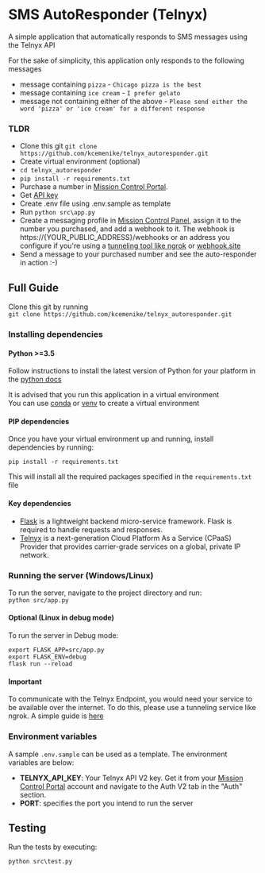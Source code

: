 # SMS AutoResponder (Telnyx)

A simple application that automatically responds to SMS messages using the Telnyx API

For the sake of simplicity, this application only responds to the following messages

- message containing `pizza` - `Chicago pizza is the best`
- message containing `ice cream` - `I prefer gelato`
- message not containing either of the above - `Please send either the word 'pizza' or 'ice cream' for a different response`

### TLDR

- Clone this git `git clone https://github.com/kcemenike/telnyx_autoresponder.git`
- Create virtual environment (optional)
- `cd telnyx_autoresponder`
- `pip install -r requirements.txt`
- Purchase a number in [Mission Control Portal](https://portal.telnyx.com/#/app/numbers/buy-numbers).
- Get [API key](https://portal.telnyx.com/#/app/api-keys)
- Create .env file using .env.sample as template
- Run `python src\app.py`
- Create a messaging profile in [Mission Control Panel](https://portal.telnyx.com/#/app/messaging), assign it to the number you purchased, and add a webhook to it. The webhook is https://{YOUR_PUBLIC_ADDRESS}/webhooks or an address you configure if you're using a [tunneling tool like ngrok](https://developers.telnyx.com/docs/v2/development/ngrok) or [webhook.site](https://webhook.site)
- Send a message to your purchased number and see the auto-responder in action :-)

## Full Guide

Clone this git by running  
`git clone https://github.com/kcemenike/telnyx_autoresponder.git`

### Installing dependencies

#### Python >=3.5

Follow instructions to install the latest version of Python for your platform in the [python docs](https://docs.python.org/3/using/unix.html#getting-and-installing-the-latest-version-of-python)

It is advised that you run this application in a virtual environment  
You can use [conda](https://docs.conda.io/projects/conda/en/latest/user-guide/tasks/manage-environments.html) or [venv](https://docs.python.org/3/library/venv.html) to create a virtual environment

#### PIP dependencies

Once you have your virtual environment up and running, install dependencies by running:

```
pip install -r requirements.txt
```

This will install all the required packages specified in the `requirements.txt` file

#### Key dependencies

- [Flask](http://flask.pocoo.org/) is a lightweight backend micro-service framework. Flask is required to handle requests and responses.
- [Telnyx](https://telnyx.com) is a next-generation Cloud Platform As a Service (CPaaS) Provider that provides carrier-grade services on a global, private IP network.

### Running the server (Windows/Linux)

To run the server, navigate to the project directory and run:  
`python src/app.py`

#### Optional (Linux in debug mode)

To run the server in Debug mode:

```
export FLASK_APP=src/app.py
export FLASK_ENV=debug
flask run --reload
```

#### Important

To communicate with the Telnyx Endpoint, you would need your service to be available over the internet. To do this, please use a tunneling service like ngrok. A simple guide is [here](https://developers.telnyx.com/docs/v2/development/ngrok)

### Environment variables

A sample `.env.sample` can be used as a template. The environment variables are below:

- **TELNYX_API_KEY**: Your Telnyx API V2 key. Get it from your [Mission Control Portal](https://portal.telnyx.com/) account and navigate to the Auth V2 tab in the "Auth" section.
- **PORT**: specifies the port you intend to run the server

## Testing

Run the tests by executing:

```
python src\test.py
```
